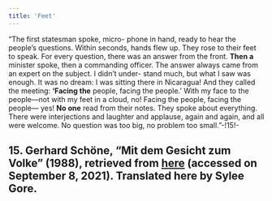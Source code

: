 ```yaml
---
title: 'Feet'
---
```


“The first statesman spoke, micro- phone in hand, ready to hear the people’s questions. Within seconds, hands flew up. They rose to their feet to speak. For every question, there was an answer from the front. **Then a** minister spoke, then a commanding officer. The answer always came from an expert on the subject. I didn’t under- stand much, but what I saw was enough. It was no dream: I was sitting there in Nicaragua! And they called the meeting: **‘Facing the** people, facing the people.’ With my face to the people—not with my feet in a cloud, no! Facing the people, facing the people— yes! **No one** read from their notes. They spoke about everything. There were interjections and laughter and applause, again and again, and all were welcome. No question was too big, no problem too small.”-!15!-
## **15.** Gerhard Schöne, “Mit dem Gesicht zum Volke” (1988), retrieved from [here](https://verlag.buschfunk.com/alben/du-hast-es-nur-noch-nicht-probiert-live-dcd/#track1149) (accessed on September 8, 2021). Translated here by Sylee Gore.




